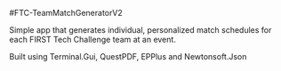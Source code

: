 #FTC-TeamMatchGeneratorV2

Simple app that generates individual, personalized match schedules for each FIRST Tech Challenge team at an event.

Built using Terminal.Gui, QuestPDF, EPPlus and Newtonsoft.Json